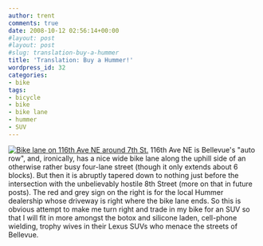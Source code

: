 ```yaml
---
author: trent
comments: true
date: 2008-10-12 02:56:14+00:00
#layout: post
#layout: post
#slug: translation-buy-a-hummer
title: 'Translation: Buy a Hummer!'
wordpress_id: 32
categories:
- bike
tags:
- bicycle
- bike
- bike lane
- hummer
- SUV
---
```


[![Bike lane on 116th Ave NE around 7th St.](http://veganmilitia.org/b/wp-content/uploads/2008/10/bk5-300x224.jpg)](http://veganmilitia.org/b/wp-content/uploads/2008/10/bk5.jpg)
116th Ave NE is Bellevue's "auto row", and, ironically, has a nice wide bike lane along the uphill side of an otherwise  rather busy four-lane street (though it only extends about 6 blocks).  But then it is abruptly tapered down to nothing just before the intersection with the unbelievably hostile 8th Street (more on that in future posts).   The red and grey sign on the right is for the local Hummer dealership whose driveway is right where the bike lane ends.  So this is obvious attempt to make me turn right and trade in my bike for an SUV so that I will fit in more amongst the botox and silicone laden, cell-phone wielding, trophy wives in their Lexus SUVs who menace the streets of Bellevue.
